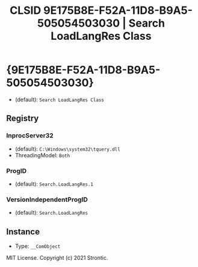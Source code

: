 ﻿---
title: "CLSID 9E175B8E-F52A-11D8-B9A5-505054503030 | Search LoadLangRes Class"
excerpt: What is COM-Object CLSID 9E175B8E-F52A-11D8-B9A5-505054503030?
---

# {9E175B8E-F52A-11D8-B9A5-505054503030}

* (default): `Search LoadLangRes Class`

## Registry


### InprocServer32

* (default): `C:\Windows\system32\tquery.dll`
* ThreadingModel: `Both`

### ProgID

* (default): `Search.LoadLangRes.1`

### VersionIndependentProgID

* (default): `Search.LoadLangRes`

## Instance

* Type: `__ComObject`

MIT License. Copyright (c) 2021 Strontic.


